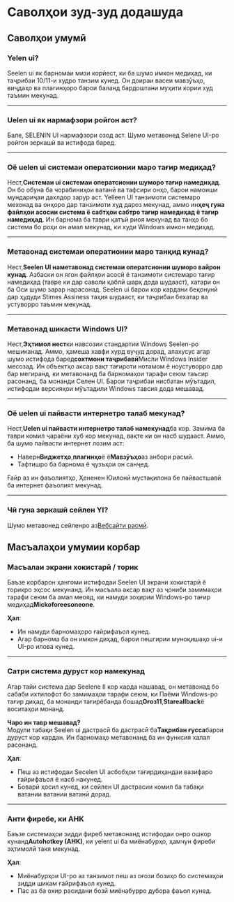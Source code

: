 # **Саволҳои зуд-зуд додашуда**

## **Саволҳои умумӣ**

### **Yelen ui?**

Seelen ui як барномаи мизи корӣест, ки ба шумо имкон медиҳад, ки таҷрибаи
10/11-и худро танзим кунед. Он доираи васеи мавзӯъҳо, виҷдаҳо ва плагинҳоро
барои баланд бардоштани муҳити кории худ таъмин мекунад.

---

### **Uelen ui як нармафзори ройгон аст?**

Бале, SELENIN UI нармафзори озод аст. Шумо метавонед Selene UI-ро ройгон зеркашӣ
ва истифода баред.

---

### **Оё uelen ui системаи оператсионии маро тағир медиҳад?**

Нест,**Системаи ui системаи оператсионии шуморо тағир намедиҳад**. Он бо обуна
ба чорабиниҳои ватанӣ ва тафсири онҳо, барои намоиши мундариҷаи дахлдор зарур
аст. Yelleen UI танзимоти системаро мехонад ва онҳоро дар танзимоти худ дароз
мекунад, аммо ин**ҳеҷ гуна файлҳои асосии система ё сабтҳои сабтро тағир
намедиҳад ё тағир намедиҳад**. Ин барнома ба таври қатъӣ риоя мекунад ва танҳо
бо система бо роҳи он амал мекунад, ки худи Windows имкон медиҳад.

---

### **Метавонад системаи оператионии маро танқид кунад?**

Нест,**Seelen UI наметавонад системаи оператсионии шуморо вайрон кунад**.
Азбаски он ягон файлҳои асосӣ ё танзимоти системаро тағир намедиҳад (тавре ки
дар саволи қаблӣ шарҳ дода шудааст), хатари он ба Оси шумо зарар нарасонад.
Seelen ui барои кор кардани беқонунӣ дар ҳудуди Stimes Assiness таҳия шудааст,
ки таҷрибаи бехатар ва устуворро таъмин мекунад.

---

### **Метавонад шикасти Windows UI?**

Нест,**Эҳтимол нест**ки навсозии стандартии Windows Seelen-ро мешиканад. Аммо,
ҳамеша хавфи хурд вуҷуд дорад, алахусус агар шумо истифода баред**сохтмони
таҷрибавӣ**Мисли Windows Insider месозад. Ин объектҳо аксар вақт тағироти
нотамом ё ноустуворро дар бар мегиранд, ки метавонанд ба барномаҳои тарафи сеюм
таъсир расонанд, ба монанди Селен UI. Барои таҷрибаи нисбатан мӯътадил,
истифодаи версияҳои мӯътадили Windows тавсия дода мешавад.

---

### **Оё uelen ui пайвасти интернетро талаб мекунад?**

Нест,**Uelen ui пайвасти интернетро талаб намекунад**ба кор. Замима ба таври
комил ҷараёни хуб кор мекунад, вақте ки он насб шудааст. Аммо, ба шумо пайвасти
интернет лозим аст:

- Наверн**Виджетҳо**,**плагинҳо**ё ё**Мавзӯъҳо**аз анбори расмӣ.
- Тафтишро ба барнома ё ҷузъҳои он санҷед.

Ғайр аз ин фаъолиятҳо, Ҳененен Юилонӣ мустақилона бе пайвастшавӣ ба интернет
фаъолият мекунад.

---

### **Чӣ гуна зеркашӣ сейлен YI?**

Шумо метавонед сейленро аз[Вебсайти расмӣ](https://seelen.io).

## **Масъалаҳои умумии корбар**

### **Масъалаи экрани хокистарӣ / торик**

Баъзе корбарон ҳангоми истифодаи Seelen UI экрани хокистарӣ ё торикро эҳсос
мекунанд. Ин масъала аксар вақт аз ҷониби замимаҳои тарафи сеюм ба амал меояд,
ки намуди зоҳирии Windows-ро тағир медиҳад**Mickoforeesoneone**.

**Ҳал**:

- Ин намуди барномаҳоро ғайрифаъол кунед.
- Агар барнома ба он имкон диҳад, барои пешгирии муноқишаҳо ui-и UI-ро илова
  кунед.

---

### **Сатри система дуруст кор намекунад**

Агар тайи система дар Seelene II кор карда нашавад, он метавонад бо сабаби
ихтилофот бо замимаҳои тарафи сеюм, ки Паёми Windows-ро тағир диҳад, ба монанди
тағирёбанда бошад**Оғоз11**,**Stareallback**ё воситаҳои монанд.

**Чаро ин тавр мешавад?**\
Модули табақи Seelen ui дастрасӣ ба дастрасӣ ба**Тақрибан ғусса**барои дуруст
кор кардан. Ин барномаҳо метавонанд ба ин функсия халал расонанд.

**Ҳал**:

- Пеш аз истифодаи Secelen UI асбобҳои тағирдиҳандаи вазифаро ғайрифаъол ё насб
  накунед.
- Боварӣ ҳосил кунед, ки сейлен UI дастрасии комил ба табақи ватании ватании
  ватанӣ дорад.

---

### **Анти фиребе, ки AHK**

Баъзе системаҳои зидди фиреб метавонанд истифодаи онро ошкор кунанд**Autohotkey
(AHK)**, ки yelent ui ба миёнабурҳо, ҳамчун фиреби эҳтимолӣ такя мекунад.

**Ҳал**:

- Миёнабурҳои UI-ро аз танзимот пеш аз оғози бозиҳо бо системаҳои зидди шикам
  ғайрифаъол кунед.
- Пас аз ба охир расидани бозӣ миёнабурро дубора фаъол кунед.
